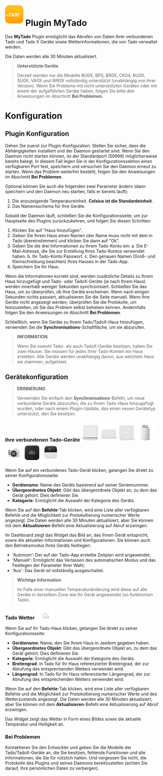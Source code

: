 # <img src="../images/MyTado_icon.png" width="60"/> Plugin MyTado

Das **MyTado** Plugin ermöglicht das Abrufen von Daten Ihrer verbundenen Tado und Tado X Geräte sowie Wetterinformationen, die von Tado verwaltet werden.

Die Daten werden alle 30 Minuten aktualisiert.

>**Unterstützte Geräte**
>
>Derzeit werden nur die Modelle BU0X, BP0, BR0X, CK04, RU0X, SU0X, VA0X und WR0X vollständig unterstützt (unabhängig von ihrer Version).
>Wenn Sie Probleme mit nicht unterstützten Geräten oder mit einem der aufgeführten Geräte haben, folgen Sie bitte den Anweisungen im Abschnitt **Bei Problemen**.

# Konfiguration

## Plugin Konfiguration

Gehen Sie zuerst zur Plugin-Konfiguration.
Stellen Sie sicher, dass die Abhängigkeiten installiert und der Daemon gestartet sind.
Wenn Sie den Daemon nicht starten können, ist der Standardport (59969) möglicherweise bereits belegt.
In diesem Fall legen Sie in der Konfigurationssektion einen verfügbaren Port fest, speichern und versuchen Sie den Daemon erneut zu starten.
Wenn das Problem weiterhin besteht, folgen Sie den Anweisungen im Abschnitt **Bei Problemen**.

Optional können Sie auch die folgenden zwei Parameter ändern (dann speichern und den Daemon neu starten, falls er bereits läuft):
1. Die anzuzeigende Temperatureinheit. **Celsius ist die Standardeinheit**.
2. Das Namensschema für Ihre Geräte.

Sobald der Daemon läuft, schließen Sie die Konfigurationsseite, um zur Hauptseite des Plugins zurückzukehren, und folgen Sie diesen Schritten:
1. Klicken Sie auf "Haus hinzufügen".
2. Geben Sie Ihrem Haus einen Namen (der Name muss nicht mit dem in Tado übereinstimmen) und klicken Sie dann auf "Ok".
3. Geben Sie die drei Informationen zu Ihrem Tado-Konto ein:
    a. Die E-Mail-Adresse, die Sie zur Erstellung Ihres Tado-Kontos verwendet haben.
    b. Ihr Tado-Konto Passwort.
    c. Den genauen Namen (Groß- und Kleinschreibung beachten) Ihres Hauses in der Tado-App.
4. Speichern Sie Ihr Haus.

Wenn die Informationen korrekt sind, werden zusätzliche Details zu Ihrem Haus hinzugefügt und Tado- oder TadoX-Geräte (je nach Ihrem Haus) werden innerhalb weniger Sekunden synchronisiert.
Schließen Sie das Haus, um zu überprüfen, ob Ihre Geräte erscheinen.
Wenn nach einigen Sekunden nichts passiert, aktualisieren Sie die Seite manuell.
Wenn Ihre Geräte nicht angezeigt werden, überprüfen Sie die Protokolle, um festzustellen, ob Sie das Problem selbst beheben können.
Andernfalls folgen Sie den Anweisungen im Abschnitt **Bei Problemen**.

Schließlich, wenn Sie Geräte zu Ihrem Tado/TadoX-Haus hinzufügen, verwenden Sie die **Synchronisations**-Schaltfläche, um sie abzurufen.

>**INFORMATION**
>
>Wenn Sie sowohl Tado- als auch TadoX-Geräte besitzen, haben Sie zwei Häuser. Sie müssen für jedes Ihrer Tado-Konten ein Haus erstellen.
>Alle Geräte werden unabhängig davon, aus welchem Haus sie stammen, aufgelistet.

## Gerätekonfiguration

>**ERINNERUNG**
>
>Verwenden Sie einfach den **Synchronisations**-Befehl, um neue verbundene Geräte abzurufen, die zu Ihrem Tado-Haus hinzugefügt wurden, oder nach einem Plugin-Update, das einen neuen Gerätetyp unterstützt, den Sie besitzen.

### Ihre verbundenen Tado-Geräte <img src="../images/WR0X.png" width="60"/><img src="../images/BU0X.png" width="60"/><img src="../images/RU0X.png" width="60"/><img src="../images/VA0X.png" width="60"/><img src="../images/VA04.png" width="60"/><img src="../images/RU04.png" width="60"/><img src="../images/CK04.png" width="60"/>

Wenn Sie auf ein verbundenes Tado-Gerät klicken, gelangen Sie direkt zu seiner Konfigurationsseite:

- **Gerätename**: Name des Geräts basierend auf seiner Seriennummer.
- **Übergeordnetes Objekt**: Gibt das übergeordnete Objekt an, zu dem das Gerät gehört. Dies definieren Sie.
- **Kategorie**: Ermöglicht die Auswahl der Kategorie des Geräts.

Wenn Sie auf den **Befehle**-Tab klicken, wird eine Liste aller verfügbaren Befehle und die Möglichkeit zur Protokollierung numerischer Werte angezeigt.
Die Daten werden alle 30 Minuten aktualisiert, aber Sie können mit dem **Aktualisieren**-Befehl eine Aktualisierung auf Abruf erzwingen.

Im Dashboard zeigt das Widget das Bild an, das Ihrem Gerät entspricht, sowie die aktuellen Informationen und Konfigurationen.
Sie können auch den Betriebsmodus Ihres Geräts festlegen:
- 'Autonom': Der auf der Tado-App erstellte Zeitplan wird angewendet;
- 'Manuell': Ermöglicht das Verlassen des automatischen Modus und das Festlegen der Parameter Ihrer Wahl;
- 'Aus': Das Gerät ist vollständig ausgeschaltet.

>**Wichtige Information**
>
>Im Falle einer manuellen Temperaturänderung wird diese auf alle Geräte in derselben Zone wie Ihr Gerät angewendet (so funktioniert Tado).

### Tado Wetter <img src="../images/WeatherEq.svg" width="60"/>

Wenn Sie auf Ihr Tado-Haus klicken, gelangen Sie direkt zu seiner Konfigurationsseite:

- **Gerätename**: Name, den Sie Ihrem Haus in Jeedom gegeben haben.
- **Übergeordnetes Objekt**: Gibt das übergeordnete Objekt an, zu dem das Gerät gehört. Dies definieren Sie.
- **Kategorie**: Ermöglicht die Auswahl der Kategorie des Geräts.
- **Breitengrad**: In Tado für Ihr Haus referenzierter Breitengrad, der zur Abrufung des entsprechenden Wetters verwendet wird.
- **Längengrad**: In Tado für Ihr Haus referenzierter Längengrad, der zur Abrufung des entsprechenden Wetters verwendet wird.

Wenn Sie auf den **Befehle**-Tab klicken, wird eine Liste aller verfügbaren Befehle und die Möglichkeit zur Protokollierung numerischer Werte und des Wetterzustands angezeigt.
Die Daten werden alle 30 Minuten aktualisiert, aber Sie können mit dem **Aktualisieren**-Befehl eine Aktualisierung auf Abruf erzwingen.

Das Widget zeigt das Wetter in Form eines Bildes sowie die aktuelle Temperatur und Helligkeit an.

### Bei Problemen

Kontaktieren Sie den Entwickler und geben Sie die Modelle der Tado/TadoX-Geräte an, die Sie besitzen, fehlende Funktionen und alle Informationen, die Sie für nützlich halten.
Und vergessen Sie nicht, die Protokolle des Plugins und seines Daemons bereitzustellen (achten Sie darauf, Ihre persönlichen Daten zu verbergen).
